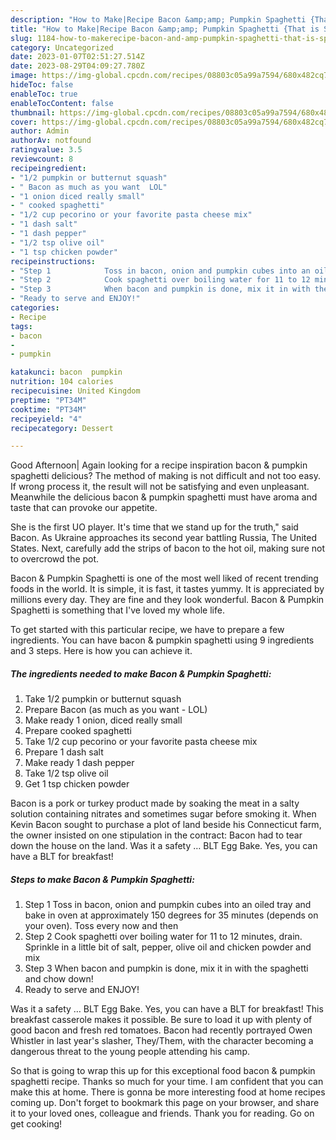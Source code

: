 ```yaml
---
description: "How to Make|Recipe Bacon &amp;amp; Pumpkin Spaghetti {That is Special"
title: "How to Make|Recipe Bacon &amp;amp; Pumpkin Spaghetti {That is Special"
slug: 1184-how-to-makerecipe-bacon-and-amp-pumpkin-spaghetti-that-is-special
category: Uncategorized
date: 2023-01-07T02:51:27.514Z
date: 2023-08-29T04:09:27.780Z
image: https://img-global.cpcdn.com/recipes/08803c05a99a7594/680x482cq70/bacon-pumpkin-spaghetti-recipe-main-photo.jpg
hideToc: false
enableToc: true
enableTocContent: false
thumbnail: https://img-global.cpcdn.com/recipes/08803c05a99a7594/680x482cq70/bacon-pumpkin-spaghetti-recipe-main-photo.jpg
cover: https://img-global.cpcdn.com/recipes/08803c05a99a7594/680x482cq70/bacon-pumpkin-spaghetti-recipe-main-photo.jpg
author: Admin
authorAv: notfound
ratingvalue: 3.5
reviewcount: 8
recipeingredient:
- "1/2 pumpkin or butternut squash"
- " Bacon as much as you want  LOL"
- "1 onion diced really small"
- " cooked spaghetti"
- "1/2 cup pecorino or your favorite pasta cheese mix"
- "1 dash salt"
- "1 dash pepper"
- "1/2 tsp olive oil"
- "1 tsp chicken powder"
recipeinstructions:
- "Step 1            Toss in bacon, onion and pumpkin cubes into an oiled tray and bake in oven at approximately 150 degrees for 35 minutes (depends on your oven). Toss every now and then"
- "Step 2            Cook spaghetti over boiling water for 11 to 12 minutes, drain. Sprinkle in a little bit of salt, pepper, olive oil and chicken powder and mix"
- "Step 3            When bacon and pumpkin is done, mix it in with the spaghetti and chow down!"
- "Ready to serve and ENJOY!"
categories:
- Recipe
tags:
- bacon
- 
- pumpkin

katakunci: bacon  pumpkin 
nutrition: 104 calories
recipecuisine: United Kingdom
preptime: "PT34M"
cooktime: "PT34M"
recipeyield: "4"
recipecategory: Dessert

---
```



Good Afternoon| Again looking for a recipe inspiration bacon &amp; pumpkin spaghetti delicious? The method of making is not difficult and not too easy. If wrong process it, the result will not be satisfying and even unpleasant. Meanwhile the delicious bacon &amp; pumpkin spaghetti must have aroma and taste that can provoke our appetite.





She is the first UO player. It&#39;s time that we stand up for the truth,&#34; said Bacon. As Ukraine approaches its second year battling Russia, The United States. Next, carefully add the strips of bacon to the hot oil, making sure not to overcrowd the pot.

Bacon &amp; Pumpkin Spaghetti is one of the most well liked of recent trending foods in the world. It is simple, it is fast, it tastes yummy. It is appreciated by millions every day. They are fine and they look wonderful. Bacon &amp; Pumpkin Spaghetti is something that I've loved my whole life.


To get started with this particular recipe, we have to prepare a few ingredients. You can have bacon &amp; pumpkin spaghetti using 9 ingredients and 3 steps. Here is how you can achieve it.

<!--inarticleads1-->

##### The ingredients needed to make Bacon &amp; Pumpkin Spaghetti:

1. Take 1/2 pumpkin or butternut squash
1. Prepare  Bacon (as much as you want - LOL)
1. Make ready 1 onion, diced really small
1. Prepare  cooked spaghetti
1. Take 1/2 cup pecorino or your favorite pasta cheese mix
1. Prepare 1 dash salt
1. Make ready 1 dash pepper
1. Take 1/2 tsp olive oil
1. Get 1 tsp chicken powder


Bacon is a pork or turkey product made by soaking the meat in a salty solution containing nitrates and sometimes sugar before smoking it. When Kevin Bacon sought to purchase a plot of land beside his Connecticut farm, the owner insisted on one stipulation in the contract: Bacon had to tear down the house on the land. Was it a safety … BLT Egg Bake. Yes, you can have a BLT for breakfast! 

<!--inarticleads2-->

##### Steps to make Bacon &amp; Pumpkin Spaghetti:

1. Step 1            Toss in bacon, onion and pumpkin cubes into an oiled tray and bake in oven at approximately 150 degrees for 35 minutes (depends on your oven). Toss every now and then
1. Step 2            Cook spaghetti over boiling water for 11 to 12 minutes, drain. Sprinkle in a little bit of salt, pepper, olive oil and chicken powder and mix
1. Step 3            When bacon and pumpkin is done, mix it in with the spaghetti and chow down!
1. Ready to serve and ENJOY!

Was it a safety … BLT Egg Bake. Yes, you can have a BLT for breakfast! This breakfast casserole makes it possible. Be sure to load it up with plenty of good bacon and fresh red tomatoes. Bacon had recently portrayed Owen Whistler in last year&#39;s slasher, They/Them, with the character becoming a dangerous threat to the young people attending his camp. 

So that is going to wrap this up for this exceptional food bacon &amp; pumpkin spaghetti recipe. Thanks so much for your time. I am confident that you can make this at home. There is gonna be more interesting food at home recipes coming up. Don't forget to bookmark this page on your browser, and share it to your loved ones, colleague and friends. Thank you for reading. Go on get cooking!
